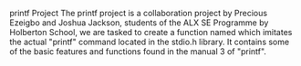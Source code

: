 printf Project
The printf project is a collaboration project by Precious Ezeigbo and Joshua Jackson, students of the ALX SE Programme by Holberton School, we are tasked to create a function named which imitates the actual "printf" command located in the stdio.h library. It contains some of the basic features and functions found in the manual 3 of "printf".
